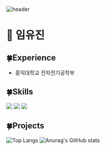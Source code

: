 ![header](https://capsule-render.vercel.app/api?type=venom&color=auto&height=150&section=header&text=Profile&fontSize=90&animation=fadeIn)

# 🍳 임유진

## 🍀Experience
- 홍익대학교 전자전기공학부

## 🍀Skills
<img src="https://img.shields.io/badge/Python-3776AB?style=plastic&logo=Python">
<img src="https://img.shields.io/badge/C-A8B9CC?style=plastic&logo=C">
<img src="https://img.shields.io/badge/Java-007396?style=plastic&logo=OpenJDK&logoColor=white"/>

## 🍀Projects



![Top Langs](https://github-readme-stats.vercel.app/api/top-langs/?username=anuraghazra&layout=compact)
![Anurag's GitHub stats](https://github-readme-stats.vercel.app/api?username=imewuzin&show_icons=true&theme=radical)
